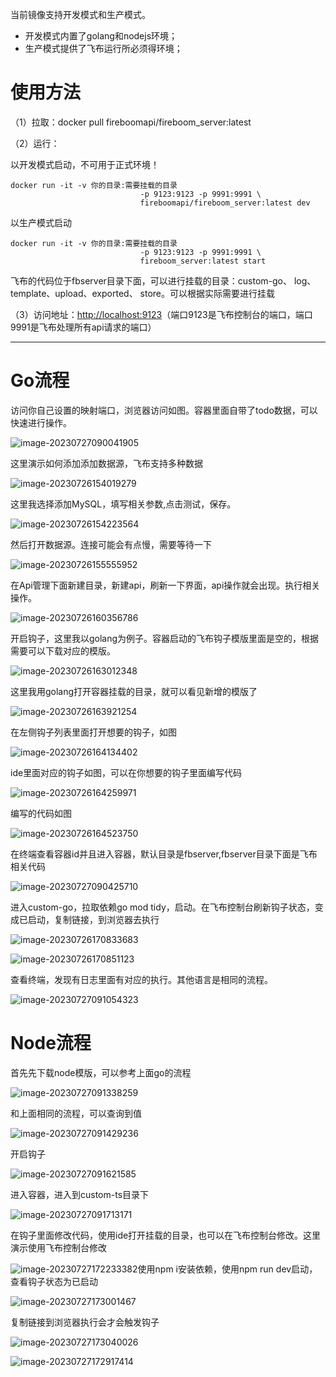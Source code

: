 当前镜像支持开发模式和生产模式。

- 开发模式内置了golang和nodejs环境；
- 生产模式提供了飞布运行所必须得环境；

# 使用方法

（1）拉取：docker pull fireboomapi/fireboom_server:latest 

（2）运行：

以开发模式启动，不可用于正式环境！

```
docker run -it -v 你的目录:需要挂载的目录
							 -p 9123:9123 -p 9991:9991 \
							 fireboomapi/fireboom_server:latest dev 
```

以生产模式启动

```
docker run -it -v 你的目录:需要挂载的目录
							 -p 9123:9123 -p 9991:9991 \
							 fireboom_server:latest start 
```

飞布的代码位于fbserver目录下面，可以进行挂载的目录：custom-go、 log、 template、upload、exported、 store。可以根据实际需要进行挂载

（3）访问地址：[http://localhost:9123](http://localhost:9123/)（端口9123是飞布控制台的端口，端口9991是飞布处理所有api请求的端口）

---

# Go流程

访问你自己设置的映射端口，浏览器访问如图。容器里面自带了todo数据，可以快速进行操作。

![image-20230727090041905](./assets/image-20230727090041905.png)

这里演示如何添加添加数据源，飞布支持多种数据

![image-20230726154019279](./assets/image-20230726154019279.png)

这里我选择添加MySQL，填写相关参数,点击测试，保存。

![image-20230726154223564](./assets/image-20230726154223564.png)

然后打开数据源。连接可能会有点慢，需要等待一下

![image-20230726155555952](./assets/image-20230726155555952.png)

在Api管理下面新建目录，新建api，刷新一下界面，api操作就会出现。执行相关操作。

![image-20230726160356786](./assets/image-20230726160356786.png)

开启钩子，这里我以golang为例子。容器启动的飞布钩子模版里面是空的，根据需要可以下载对应的模版。

![image-20230726163012348](./assets/image-20230726163012348.png)

这里我用golang打开容器挂载的目录，就可以看见新增的模版了

![image-20230726163921254](./assets/image-20230726163921254.png)

在左侧钩子列表里面打开想要的钩子，如图

![image-20230726164134402](./assets/image-20230726164134402.png)

ide里面对应的钩子如图，可以在你想要的钩子里面编写代码

![image-20230726164259971](./assets/image-20230726164259971.png)

编写的代码如图

![image-20230726164523750](./assets/image-20230726164523750.png)

在终端查看容器id并且进入容器，默认目录是fbserver,fbserver目录下面是飞布相关代码

![image-20230727090425710](./assets/image-20230727090425710.png)

进入custom-go，拉取依赖go mod tidy，启动。在飞布控制台刷新钩子状态，变成已启动，复制链接，到浏览器去执行

![image-20230726170833683](./assets/image-20230726170833683.png)

![image-20230726170851123](./assets/image-20230726170851123.png)



查看终端，发现有日志里面有对应的执行。其他语言是相同的流程。

![image-20230727091054323](./assets/image-20230727091054323.png)

 

# Node流程

首先先下载node模版，可以参考上面go的流程

![image-20230727091338259](./assets/image-20230727091338259.png)

和上面相同的流程，可以查询到值

![image-20230727091429236](./assets/image-20230727091429236.png)

开启钩子

![image-20230727091621585](./assets/image-20230727091621585.png)

进入容器，进入到custom-ts目录下

![image-20230727091713171](./assets/image-20230727091713171.png)

在钩子里面修改代码，使用ide打开挂载的目录，也可以在飞布控制台修改。这里演示使用飞布控制台修改

![image-20230727172233382](./assets/image-20230727172233382.png)使用npm i安装依赖，使用npm run dev启动，查看钩子状态为已启动

![image-20230727173001467](./assets/image-20230727173001467.png)

复制链接到浏览器执行会才会触发钩子

![image-20230727173040026](./assets/image-20230727173040026.png)

![image-20230727172917414](./assets/image-20230727172917414.png)
